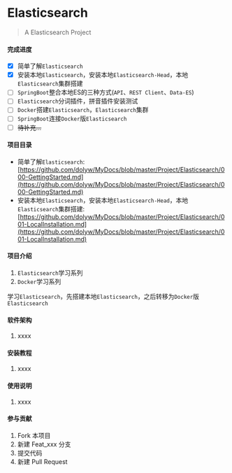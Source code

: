 # Elasticsearch

> A Elasticsearch Project

#### 完成进度

- [x] 简单了解`Elasticsearch`
- [x] 安装本地`Elasticsearch`，安装本地`Elasticsearch-Head`，本地`Elasticsearch`集群搭建
- [ ] `SpringBoot`整合本地ES的三种方式(`API`、`REST Client`、`Data-ES`)
- [ ] `Elasticsearch`分词插件，拼音插件安装测试
- [ ] `Docker`搭建`Elasticsearch`，`Elasticsearch`集群
- [ ] `SpringBoot`连接`Docker`版`Elasticsearch`
- [ ] ~~待补充...~~

#### 项目目录

* 简单了解`Elasticsearch`:[https://github.com/dolyw/MyDocs/blob/master/Project/Elasticsearch/000-GettingStarted.md](https://github.com/dolyw/MyDocs/blob/master/Project/Elasticsearch/000-GettingStarted.md)
* 安装本地`Elasticsearch`，安装本地`Elasticsearch-Head`，本地`Elasticsearch`集群搭建:[https://github.com/dolyw/MyDocs/blob/master/Project/Elasticsearch/001-LocalInstallation.md](https://github.com/dolyw/MyDocs/blob/master/Project/Elasticsearch/001-LocalInstallation.md)

#### 项目介绍

1. `Elasticsearch`学习系列
2. `Docker`学习系列

学习`Elasticsearch`，先搭建本地`Elasticsearch`，之后转移为`Docker`版`Elasticsearch`

#### 软件架构

1. xxxx

#### 安装教程

1. xxxx

#### 使用说明

1. xxxx

#### 参与贡献

1. Fork 本项目
2. 新建 Feat_xxx 分支
3. 提交代码
4. 新建 Pull Request